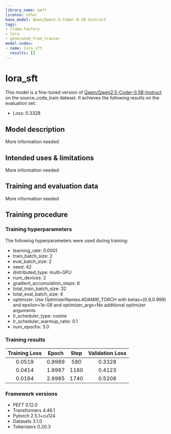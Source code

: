 ```yaml
---
library_name: peft
license: other
base_model: Qwen/Qwen2.5-Coder-0.5B-Instruct
tags:
- llama-factory
- lora
- generated_from_trainer
model-index:
- name: lora_sft
  results: []
---
```


<!-- This model card has been generated automatically according to the information the Trainer had access to. You
should probably proofread and complete it, then remove this comment. -->

# lora_sft

This model is a fine-tuned version of [Qwen/Qwen2.5-Coder-0.5B-Instruct](https://huggingface.co/Qwen/Qwen2.5-Coder-0.5B-Instruct) on the source_code_train dataset.
It achieves the following results on the evaluation set:
- Loss: 0.3328

## Model description

More information needed

## Intended uses & limitations

More information needed

## Training and evaluation data

More information needed

## Training procedure

### Training hyperparameters

The following hyperparameters were used during training:
- learning_rate: 0.0001
- train_batch_size: 2
- eval_batch_size: 2
- seed: 42
- distributed_type: multi-GPU
- num_devices: 2
- gradient_accumulation_steps: 8
- total_train_batch_size: 32
- total_eval_batch_size: 4
- optimizer: Use OptimizerNames.ADAMW_TORCH with betas=(0.9,0.999) and epsilon=1e-08 and optimizer_args=No additional optimizer arguments
- lr_scheduler_type: cosine
- lr_scheduler_warmup_ratio: 0.1
- num_epochs: 3.0

### Training results

| Training Loss | Epoch  | Step | Validation Loss |
|:-------------:|:------:|:----:|:---------------:|
| 0.0519        | 0.9989 | 580  | 0.3328          |
| 0.0414        | 1.9987 | 1160 | 0.4123          |
| 0.0164        | 2.9985 | 1740 | 0.5208          |


### Framework versions

- PEFT 0.12.0
- Transformers 4.46.1
- Pytorch 2.5.1+cu124
- Datasets 3.1.0
- Tokenizers 0.20.3